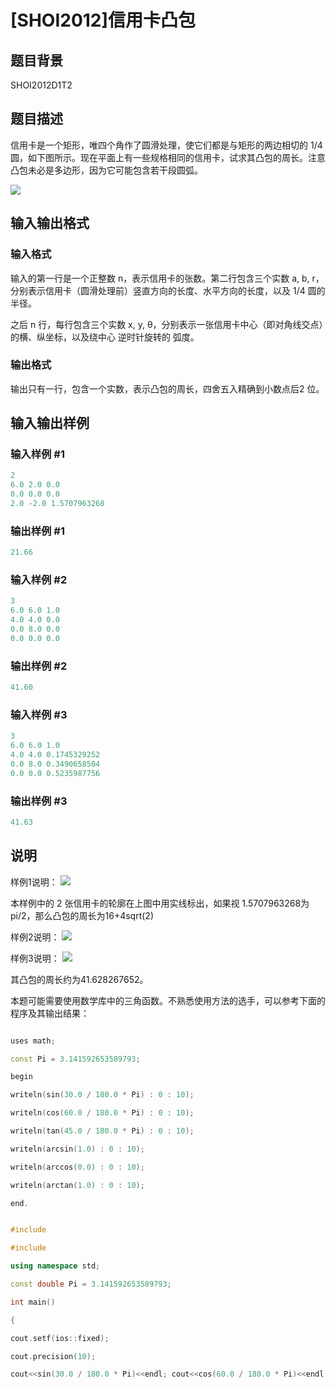 # [SHOI2012]信用卡凸包

## 题目背景

SHOI2012D1T2

## 题目描述

信用卡是一个矩形，唯四个角作了圆滑处理，使它们都是与矩形的两边相切的 1/4 圆，如下图所示。现在平面上有一些规格相同的信用卡，试求其凸包的周长。注意凸包未必是多边形，因为它可能包含若干段圆弧。

![](https://cdn.luogu.com.cn/upload/pic/6549.png)

## 输入输出格式

### 输入格式

输入的第一行是一个正整数 n，表示信用卡的张数。第二行包含三个实数 a, b, r，分别表示信用卡（圆滑处理前）竖直方向的长度、水平方向的长度，以及 1/4 圆的半径。

之后 n 行，每行包含三个实数 x, y, θ，分别表示一张信用卡中心（即对角线交点）的横、纵坐标，以及绕中心 逆时针旋转的 弧度。

### 输出格式

输出只有一行，包含一个实数，表示凸包的周长，四舍五入精确到小数点后2 位。

## 输入输出样例

### 输入样例 #1

```cpp
2
6.0 2.0 0.0
0.0 0.0 0.0
2.0 -2.0 1.5707963268
```


### 输出样例 #1

```cpp
21.66
```


### 输入样例 #2

```cpp
3
6.0 6.0 1.0
4.0 4.0 0.0
0.0 8.0 0.0
0.0 0.0 0.0
```


### 输出样例 #2

```cpp
41.60
```


### 输入样例 #3

```cpp
3
6.0 6.0 1.0
4.0 4.0 0.1745329252
0.0 8.0 0.3490658504
0.0 0.0 0.5235987756
```


### 输出样例 #3

```cpp
41.63
```


## 说明

样例1说明： ![](https://cdn.luogu.com.cn/upload/pic/6550.png)

本样例中的 2 张信用卡的轮廓在上图中用实线标出，如果视 1.5707963268为pi/2，那么凸包的周长为16+4sqrt(2)

样例2说明： ![](https://cdn.luogu.com.cn/upload/pic/6551.png)

样例3说明： ![](https://cdn.luogu.com.cn/upload/pic/6552.png)

其凸包的周长约为41.628267652。

本题可能需要使用数学库中的三角函数。不熟悉使用方法的选手，可以参考下面的程序及其输出结果：

```cpp

uses math;

const Pi = 3.141592653589793;

begin

writeln(sin(30.0 / 180.0 * Pi) : 0 : 10);

writeln(cos(60.0 / 180.0 * Pi) : 0 : 10);

writeln(tan(45.0 / 180.0 * Pi) : 0 : 10);

writeln(arcsin(1.0) : 0 : 10);

writeln(arccos(0.0) : 0 : 10);

writeln(arctan(1.0) : 0 : 10);

end.

```

```cpp

#include 

#include 

using namespace std;

const double Pi = 3.141592653589793;

int main()

{

cout.setf(ios::fixed);

cout.precision(10);

cout<<sin(30.0 / 180.0 * Pi)<<endl; cout<<cos(60.0 / 180.0 * Pi)<<endl; cout<<tan(45.0 / 180.0 * Pi)<<endl; cout<<asin(1.0)<<endl; cout<<acos(0.0)<<endl; cout<<atan(1.0)<<endl; return 0; } ``` 输出结果：0.5000000000 0.5000000000 1.0000000000 1.5707963268 1.5707963268 0.7853981634 数据范围： ![](https://cdn.luogu.com.cn/upload/pic/6553.png) ![](https://cdn.luogu.com.cn/upload/pic/6554.png) 

